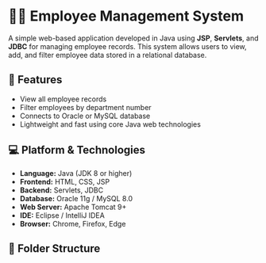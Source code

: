 # 🧑‍💼 Employee Management System

A simple web-based application developed in Java using **JSP**, **Servlets**, and **JDBC** for managing employee records. This system allows users to view, add, and filter employee data stored in a relational database.

## 📌 Features

- View all employee records
- Filter employees by department number
- Connects to Oracle or MySQL database
- Lightweight and fast using core Java web technologies

## 💻 Platform & Technologies

- **Language:** Java (JDK 8 or higher)
- **Frontend:** HTML, CSS, JSP
- **Backend:** Servlets, JDBC
- **Database:** Oracle 11g / MySQL 8.0
- **Web Server:** Apache Tomcat 9+
- **IDE:** Eclipse / IntelliJ IDEA
- **Browser:** Chrome, Firefox, Edge

## 🧩 Folder Structure

